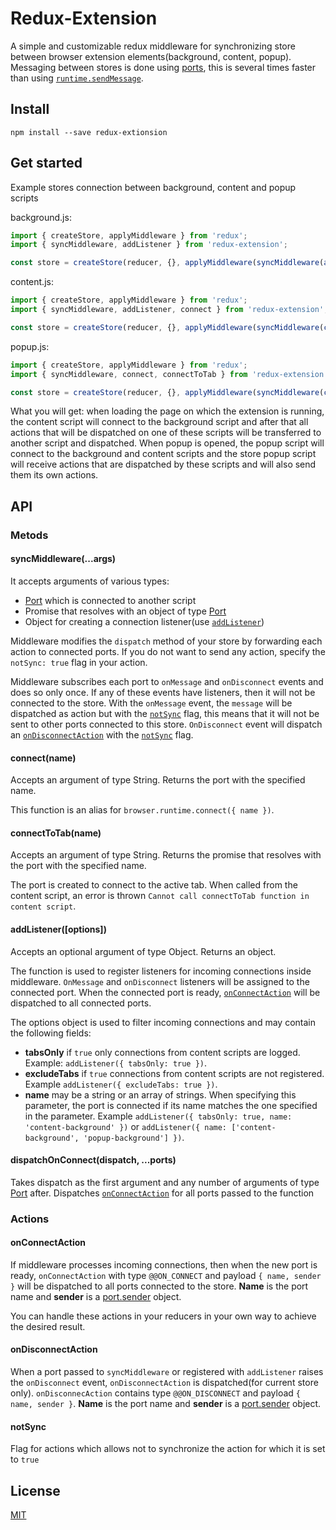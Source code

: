 # Redux-Extension

A simple and customizable redux middleware for synchronizing store between browser extension elements(background, content, popup).
Messaging between stores is done using [ports](https://developer.mozilla.org/en-US/docs/Mozilla/Add-ons/WebExtensions/API/runtime/Port), this is several times faster than using [```runtime.sendMessage```](https://developer.mozilla.org/en-US/docs/Mozilla/Add-ons/WebExtensions/API/runtime/sendMessage).

## Install

```
npm install --save redux-extionsion
```

## Get started

Example stores connection between background, content and popup scripts

background.js:

```javascript
import { createStore, applyMiddleware } from 'redux';
import { syncMiddleware, addListener } from 'redux-extension';

const store = createStore(reducer, {}, applyMiddleware(syncMiddleware(addListener())));
```

content.js:

```javascript
import { createStore, applyMiddleware } from 'redux';
import { syncMiddleware, addListener, connect } from 'redux-extension';

const store = createStore(reducer, {}, applyMiddleware(syncMiddleware(connect('port_name'), addListener())));
```

popup.js:

```javascript
import { createStore, applyMiddleware } from 'redux';
import { syncMiddleware, connect, connectToTab } from 'redux-extension';

const store = createStore(reducer, {}, applyMiddleware(syncMiddleware(connect('port_name'), connectToTab('port_name'))));
```


What you will get: when loading the page on which the extension is running, the content script will connect to the background script and after that all actions that will be dispatched on one of these scripts will be transferred to another script and dispatched. When popup is opened, the popup script will connect to the background and content scripts and the store popup script will receive actions that are dispatched by these scripts and will also send them its own actions.

## API

### Metods

#### syncMiddleware(...args)

It accepts arguments of various types:
* [Port](https://developer.mozilla.org/en-US/docs/Mozilla/Add-ons/WebExtensions/API/runtime/Port) which is connected to another script
* Promise that resolves with an object of type [Port](https://developer.mozilla.org/en-US/docs/Mozilla/Add-ons/WebExtensions/API/runtime/Port)
* Object for creating a connection listener(use [```addListener```](#addlisteneroptions))

Middleware modifies the ```dispatch``` method of your store by forwarding each action to connected ports. If you do not want to send any action, specify the ```notSync: true``` flag in your action.

Middleware subscribes each port to ```onMessage``` and ```onDisconnect``` events and does so only once. If any of these events have listeners, then it will not be connected to the store. With the ```onMessage``` event, the ```message``` will be dispatched as action but with the [```notSync```](#notsync) flag, this means that it will not be sent to other ports connected to this store. ```OnDisconnect``` event will dispatch an [```onDisconnectAction```](#ondisconnectaction) with the [```notSync```](#notsync) flag.

#### connect(name)

Accepts an argument of type String. Returns the port with the specified name.

This function is an alias for ```browser.runtime.connect({ name })```.

#### connectToTab(name)

Accepts an argument of type String. Returns the promise that resolves with the port with the specified name.

The port is created to connect to the active tab. When called from the content script, an error is thrown ```Cannot call connectToTab function in content script```.

#### addListener([options])

Accepts an optional argument of type Object. Returns an object.

The function is used to register listeners for incoming connections inside middleware. ```OnMessage``` and ```onDisconnect``` listeners will be assigned to the connected port. When the connected port is ready, [```onConnectAction```](#onconnectaction) will be dispatched to all connected ports.

The options object is used to filter incoming connections and may contain the following fields:
* **tabsOnly** if ```true``` only connections from content scripts are logged. Example: ```addListener({ tabsOnly: true })```.
* **excludeTabs** if ```true``` сonnections from content scripts are not registered. Example ```addListener({ excludeTabs: true })```.
* **name** may be a string or an array of strings. When specifying this parameter, the port is connected if its name matches the one specified in the parameter. Example ```addListener({ tabsOnly: true, name: 'content-background' })``` or ```addListener({ name: ['content-background', 'popup-background'] })```.

#### dispatchOnConnect(dispatch, ...ports)

Takes dispatch as the first argument and any number of arguments of type [Port](https://developer.mozilla.org/en-US/docs/Mozilla/Add-ons/WebExtensions/API/runtime/Port) after. Dispatches [```onConnectAction```](#onconnectaction) for all ports passed to the function

### Actions

#### onConnectAction

If middleware processes incoming connections, then when the new port is ready, ```onConnectAction``` with type ```@@ON_CONNECT``` and payload ```{ name, sender }``` will be dispatched to all ports connected to the store. **Name** is the port name and **sender** is a [port.sender](https://developer.mozilla.org/en-US/docs/Mozilla/Add-ons/WebExtensions/API/runtime/MessageSender) object.

You can handle these actions in your reducers in your own way to achieve the desired result.

#### onDisconnectAction

When a port passed to ```syncMiddleware``` or registered with ```addListener``` raises the ```onDisconnect``` event, ```onDisconnectAction``` is dispatched(for current store only). ```onDisconnecAction``` contains type ```@@ON_DISCONNECT``` and payload ```{ name, sender }```. **Name** is the port name and **sender** is a [port.sender](https://developer.mozilla.org/en-US/docs/Mozilla/Add-ons/WebExtensions/API/runtime/MessageSender) object.

#### notSync

Flag for actions which allows not to synchronize the action for which it is set to ```true```

## License

[MIT](LICENSE)
